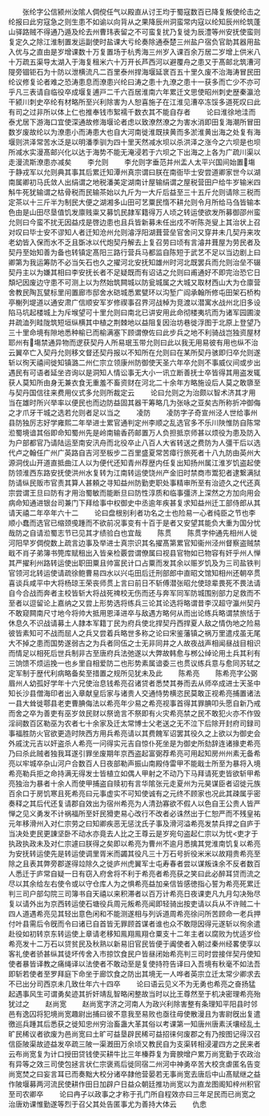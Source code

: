 <!-- { "loadSidebar": true } -->
　　张纶字公信颍州汝隂人倜傥任气以殿直从讨王均于蜀寇数百已降复叛使纶击之纶报曰此穷寇急之则生患不如谕以向背从之果降辰州洞蛮常内寇以纶知辰州纶筑蓬山驿路贼不得通乃遁及纶去州曹玮表留之不可蛮复扰乃复徙为辰澧等州安抚使蛮则复定久之除江淮制置发运副使时盐课大亏纶奏除通泰楚三州盐户宿负官助其器用盐入优与之直由是岁增课数十万复置场于杭秀海三州岁入课百余万居二岁增上供米八十万疏五渠导太湖入于海复租米六十万开长芦西河以避覆舟之患又于髙邮北筑漕河隄旁锢钜石为十防以泄横流凡二百里泰州捍海堰延衺百五十里久废不治海涛冒民田纶议修复论者难之恐涛患息而潦患兴纶曰涛之患十九潦之患十一获多而亡少不亦可乎凡三表请自临役卒成堰复逋戸二千六百居淮南六年累迁文思使昭州刺史歴秦瀛沧干颍川刺史卒纶有材略所至兴利除害为人恕喜施子在江淮见漕卒冻馁多道死叹曰此有司之过非所以体上仁也推奉钱市絮襦千数衣其不能自存者
　　论曰淮徐地洼而泰尤居下游海口宜使深通故修海堰论者虑以致潦然潦之为害水消即田复海潮所冒田数岁废故纶以为潦患小而涛患大也自大河南徙淮既挟黄而多淤淮黄出海之处复有海堰则洪泽常苦水泛是以明潘季驯为四十里天然减水坝以杀洪泽之涨今之六坝是也坝所减水实漫髙邮兴化以达于海势不能无淹浸若于六坝之下出海之上各为广疏川渠以走漫流斯潦患亦减矣
　　李允则
　　李允则字垂范并州盂人太平兴国间始置塲于静戎军以允则典其事其后累迁知潭州真宗谓曰朕在南衙毕士安尝道卿家世今以湖南属卿初马氏敛人出绢谓之地税潘美定湖南计屋输绢谓之屋税营田户给牛岁输米四斛牛死犹输谓之枯骨税而民输茶始以九斤为一大斤后益至三十五斤允则请除三税而定茶以十三斤半为制民大便之湖湘多山田可艺粟民惰不耕允则令月所给马刍皆输本色由是山田尽垦值饥发廪贱粜又募饥民隷军籍得万人顷之转运使欲发所募御邵州蛮允则曰今蛮不扰无因益戍是啓边患也且兵皆新募未任出戍不听陈尧叟上其治状上召对叹曰毕士安不谬知人者迁知沧州允则濬浮阳湖葺营垒官舍问又穿井未几契丹来攻老幼皆入保而水不乏且斲冰以代炮契丹解去上复召劳曰顷有言濬井葺屋为劳民者及契丹至始知善为备也转镇定髙阳三路行营兵马都监自陈短于武艺不足以当边剧上曰卿第为我运筹防不必当矢石也久之擢河北安抚知雄州时河北既罢兵而允则治垒不辍契丹主以为嫌其相曰李安抚长者不足疑既而有诏诘之允则曰甫通好不即完治恐它日頽圮因废边守患不可测上以为然始筑闗城以防瓮城属之大城又取材西山大为仓廪营舍教民陶瓦甓标里闬置廊市邸舍水硙城悉累甓环以沟堑广阎承翰所修屯田架石桥构亭榭列堤道以通安肃广信顺安军岁修禊事召界河战棹为竞渡以潜寓水战州北旧多设陷马坑起楼城上为斥堠望可十里允则曰南北已讲安用此命彻楼夷坑而为诸军园圃浚井疏洫列畦陇筑短垣纵横其中植之荆棘地以益阻复因治坊巷徙浮图于北原上登望乃三十里命境有隙地悉种榆已而榆满塞下顾谓僚佐曰此步兵之地不利骑战岂独资屋材耶州有塲禁通异物而逻获契丹人所易珉玉带允则曰此以我无用易彼有用也纵不治云翼卒亡入契丹允则移文督还契丹报以不知所在允则曰在某所契丹骇即归卒允则遂斩以徇天禧间徙知镇潞二州仁宗立领康州防御使天圣六年卒允则不事威仪间或步出遇民有可语者延坐咨询以是洞知人情讼事无大小一讯立断善抚士卒皆得其用盗发辄获人莫知所由身无兼衣食无重羞不畜资财在河北二十余年方略施设后人莫之敢隳至与契丹国信往来费用仪式多允则所裁定云
　　论曰允则之为治颇以智术济其才用当在雄时所兴举率以便民也而边防益固其器干筹略几为张咏之亚矣古所称折冲御侮之才爪牙干城之选若允则者足以当之
　　凌防
　　凌防字子奇宣州泾人世给事州县防独厉志好学雍熙二年举进士累官通判定州李顺之乱选官多不乐川陜惟防自陈常涖蜀境谙其俗即命知蜀州先是岭南输香药邮置万人负担抵京师甚以烦役为患及防入为户部都官乃请陆运至南安汛舟而北役卒止八百人大省转送之费防为人彊干后以选代卢之翰任广州广英路自吉河至板步二百里盛夏常苦瘴行旅死者十八九防由英州大源洞伐山开道直抵曲江人以为便代还知青州荐歴内任复出知扬州属江淮岁饥盗起使防领淮西东路安抚使洪州水复转为江南转运使饶州产金旧时禁商市鬻犯者逮繋满狱防请纵民贩市官责其算人甚頼之寻知益州防勤吏职处事精审所至有治迹久之代还真宗尝谓王旦曰防有才用治蜀敏而能断旦曰防性淳质和临事彊济上深然之方加向用会病命知通进银台司兼门下拜给事中权御史中丞逾年疾甚复求知益州迁工部侍郎从其请天禧二年卒年六十二
　　论曰盘根别利者功名之士也险易一心者纯臣之节也李顺小蠢而选官已缩颈曵踵而不欲前况事变有十百于是者又安望其能负大重为国分忧哉防之自请涖蜀志节已见其才绩验白也宜哉
　　陈贯
　　陈贯字仲通先相州人徙河阳早岁倜傥数上疏言边事及举进士真宗识其名擢髙第累官知衞州泾州督察盗贼禁戢不肖子弟簿书筦库赋租出入皆亲检覈尝谓僚属曰视县官物如已物容有奸乎州人惮其严擢利州路转运使出职田粟且帅富民计口占粟而发其余以赈岁饥及为三司盐铁判官领河北转运使请疏徐鲍曹易四水以兴屯田后迁刑部郎中直昭文馆知相州还朝卒贯喜谈兵咸平中大将杨琼王荣丧师贯上言曰前日不斩傅潜张昭允使琼辈畏死不畏法请自今合战而奔者主校皆斩大将战死禆校无伤而还与奔军同军防城围别部力足救而不至者以逗留论上嘉纳之又尝上形势选将练兵三论其论选将略谓昔李汉超守瀛州契丹不敢窥闗南尺寸地今将帅大抵用恩泽进卒与敌遇方略何从而出论练兵略谓禁旅恬于休息久不识战请募土人隷本军籍丁民为府兵使北捍契丹西捍夏人敌之情伪地之险易彼皆素知可不战而屈人之兵又尝着兵略世多称之论曰宋鉴藩镇之祸万里遣戍虽无尾大不掉之患而国势遂弱古之为兵者同伍之士无非同井之人故夜战声相闻昼战目相识而情足以相死后世兵制非古至唐府兵法弛遂以大弊故韩愈与桞公绰论用土兵其利有三饷馈不烦运挽一也乡里自相爱防二也形势素属谙委三也贯议练兵意与愈同苏轼之定军制于歴代利病略备矣至措置之规所见犹未及此
　　陈希亮
　　陈希亮字公弼眉州人幼孤好学年十六兄使治息钱希亮召诸贷者悉焚其券而去从师卒成进士天圣中知长沙县僧海印者出入章献皇后家与诸贵人交通恃势横恣民莫敢正视希亮捕置诸法一县大耸徙鄠县老吏曹腆侮法以希亮年少易之希亮视事首得其罪腆叩头愿自新乃戒而舍之卒为善吏有巫岁敛民财以祭诡言不祭即有火灾希亮禁之民不敢犯火亦不作毁淫祠数百区勒巫为农者七十余家及迁太常博士父老送之无不泣下后除开封府司録司事福胜防火官欲更造时陜西方用兵希亮请以其费餽军诏罢其役久之上欲以为御史会外戚沈元吉以奸盗杀人希亮一问得实元吉自惊仆死坐是为御史所劾辞连诸掾吏希亮乃曰杀此贼者独我耳遂引罪坐废期年京西盗起富弼荐希亮可用起知房州州素无备希亮以牢城卒杂山河户合数百人日夜部勒声振山南殿侍雷甲不能戢士所至为暴将入境希亮勒兵拒之命持满无得发士皆植立如偶人甲射之不动乃下马拜请死吏皆欲斩甲希亮独治为暴者十余人而使甲捕盗自赎初有言华隂张元走夏州为元昊谋臣者诏徙元族百余口于房饥寒且死希亮曰元事虚实不可知使诚有之元终不顾家也况此其疎属乎密奏释之其后代还复请郡自效出为宿州希亮为人清劲寡欲不假人以色自王公贵人皆严惮之见义勇发不计祸福所至奸民猾吏易心改行不改者必诛然出于仁恕严而不残皇祐元年移滑州入对仁宗劳之曰知卿疾恶无惩沈氏子事及滑河溢希亮发禁兵捍之自庐于当决处吏民更諌坚卧不动水亦竟去人比之王尊云是岁宛句盗起仁宗以为忧吏才于执政执政未及对仁宗遽曰朕得之矣即以希亮为曹州不逾月悉擒其党淮南饥复以希亮为安抚转运使先是转运使调里胥米而蠲其役凡三十万石号折役米米以故翔贵希亮至除之且表其弊旁郡遂得竝除久之徙庐州虎翼军士屯寿春者尝以谋叛诛余不反者数百人悉迁于庐常自疑一日有窃入府舍将不利于希亮者希亮获之笑曰此必醉耳贷而流之尽以其余给左右使令或以守仓库人为之惧希亮益加亲信皆感徳指心誓为希亮死累迁判三司户部勾院三司簿书自天禧以来积滞者以百万计希亮日夜课吏凡九月勾决殆尽复以请外出为京西转运使石塘役兵周元叛希亮闻即轻骑出按吏请以兵从不许贼二十四人道遇希亮见其轻出意色闲和不能测遂相与列诉道周希亮徐问所苦顾命一老兵押付叶县需后令旣而令曰诸已自首皆无罪顾首谋者谁也众不敢隠因得元遂斩以徇余遣赴役如初转京东转运使上章请老移知鳯翔鳯翔仓粟支十二年主者以腐败为忧适岁俭希亮发十二万石以贷贫民及秋熟以新易旧官民皆便于阗使者入朝过秦州经畧使享以客礼使者骄甚纵其徒坏传舍入市掠饮食民户皆昼闭始希亮判三司时尝接伴契丹使知使者暴皆译教之痛绳译以法使者不敢动至是复使持符告译曰入吾境有秋毫不如法吾即斩若使者至罗拜庭下命坐于廊饮食之防出其境无一人哗者英宗立迁太常少卿求去不已出分司西京未几致仕年六十四卒
　　论曰语云见义不为无勇也希亮之奋扬猛起遇事风生可谓勇矣迹其折奸靖乱智略闲整故当时以比王尊然至于机决密理希亮殆犹过之
　　赵尚宽
　　赵尚宽字济之河南人为政兴利除害整有条理知平阳县时邻邑有逸囚将犯境尚宽趣尉出捕曰彼不意我至易败也亟往毋使散漫且为害尉旣出复遣徼巡兵踵其后悉获之徙知忠州穷治畜蛊大革其俗以考课第一知唐州唐素沃壤经乱土旷民稀议者欲废为邑尚宽曰土旷可益垦辟民稀可益招徕何废郡之有乃按图记得汉召信臣陂渠故迹益发卒疏三陂一渠漑田万余顷又教民自为支渠转相浸灌四方之民来者云布尚宽复为计口授田贷钱使买耕牛比三年榛莽复为膏腴增户累万尚宽勤于农政治有异等之效三司使包拯言状仁宗褒焉后徙同宿二州河中神勇卒苦大校贪虐匿名告变尚宽焚之曰妄言耳已而奏黜大校分诸卒隷他营晏若无事尚宽去唐后中山髙赋继之益作陂堰募两河流民使耕作田日加辟户日益众朝廷推功尚宽以为直龙图阁知梓州积官至司农卿卒
　　论曰冉子以政事之才称于孔门所自程效亦曰三年足民而已尚宽之治唐劝课惟勤遂等烈于召父其处告匿事尤为善持大体云
　　仇悆

